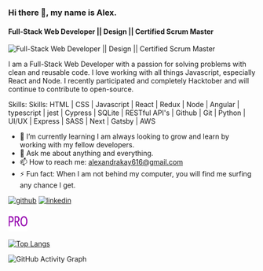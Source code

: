 ### Hi there 👋, my name is Alex. 
#### Full-Stack Web Developer || Design || Certified Scrum Master
![Full-Stack Web Developer || Design || Certified Scrum Master](https://github.com/alexandrakay)

I am a Full-Stack Web Developer with a passion for solving problems with clean and reusable code. I love working with all things Javascript, especially React and Node. I recently participated and completely Hacktober and will continue to contribute to open-source. 

Skills: Skills: HTML | CSS | Javascript | React | Redux | Node | Angular | typescript | jest | Cypress | SQLite |  RESTful API's |  Github | Git | Python | UI/UX | Express | SASS | Next | Gatsby | AWS

- 🌱 I’m currently learning I am always looking to grow and learn by working with my fellow developers.  
- 💬 Ask me about anything and everything.  
- 📫 How to reach me: alexandrakay616@gmail.com 
- ⚡ Fun fact: When I am not behind my computer, you will find me surfing any chance I get.  


[<img src='https://cdn.jsdelivr.net/npm/simple-icons@3.0.1/icons/github.svg' alt='github' height='40'>](https://github.com/alexandrakay)  [<img src='https://cdn.jsdelivr.net/npm/simple-icons@3.0.1/icons/linkedin.svg' alt='linkedin' height='40'>](https://www.linkedin.com/in/alex-andra-kay/)  

<a href='https://github.com/pricing'><img src='https://raw.githubusercontent.com/acervenky/animated-github-badges/master/assets/pro.gif' width='40' height='40'></a> 

[![Top Langs](https://github-readme-stats.vercel.app/api/top-langs/?username=alexandrakay)](https://github.com/anuraghazra/github-readme-stats)

![GitHub Activity Graph](https://activity-graph.herokuapp.com/graph?username=alexandrakay)  


